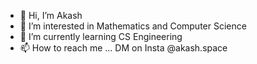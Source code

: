 - 👋 Hi, I’m Akash
- 👀 I’m interested in Mathematics and Computer Science
- 🌱 I’m currently learning CS Engineering
- 📫 How to reach me ... DM on Insta @akash.space

<!---
akashinfinity12/akashinfinity12 is a ✨ special ✨ repository because its `README.md` (this file) appears on your GitHub profile.
You can click the Preview link to take a look at your changes.
--->
